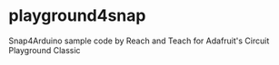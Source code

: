 # playground4snap
Snap4Arduino sample code by Reach and Teach for Adafruit's Circuit Playground Classic
